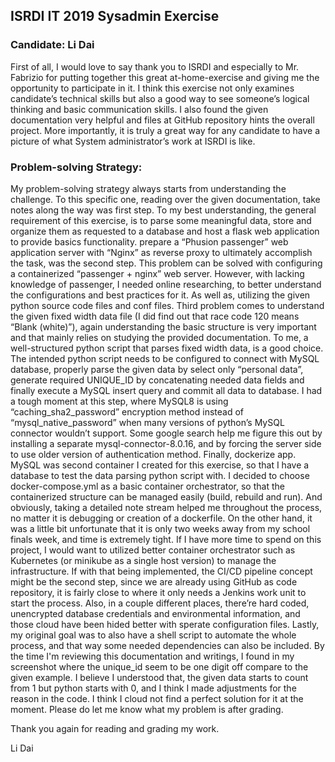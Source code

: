 
## ISRDI IT 2019 Sysadmin Exercise
### Candidate: Li Dai
First of all, I would love to say thank you to ISRDI and especially to Mr. Fabrizio for putting together this great at-home-exercise and giving me the opportunity to participate in it. I think this exercise not only examines candidate’s technical skills but also a good way to see someone’s logical thinking and basic communication skills. I also found the given documentation very helpful and files at GitHub repository hints the overall project. More importantly, it is truly a great way for any candidate to have a picture of what System administrator’s work at ISRDI is like.
### Problem-solving Strategy:
My problem-solving strategy always starts from understanding the challenge. To this specific one, reading over the given documentation, take notes along the way was first step. To my best understanding, the general requirement of this exercise, is to parse some meaningful data, store and organize them as requested to a database and host a flask web application to provide basics functionality. prepare a “Phusion passenger” web application server with “Nginx” as reverse proxy to ultimately accomplish the task, was the second step. This problem can be solved with configuring a containerized “passenger + nginx” web server. However, with lacking knowledge of passenger, I needed online researching, to better understand the configurations and best practices for it. As well as, utilizing the given python source code files and conf files. Third problem comes to understand the given fixed width data file (I did find out that race code 120 means “Blank (white)”), again understanding the basic structure is very important and that mainly relies on studying the provided documentation. To me, a well-structured python script that parses fixed width data, is a good choice. The intended python script needs to be configured to connect with MySQL database, properly parse the given data by select only “personal data”, generate required UNIQUE_ID by concatenating needed data fields and finally execute a MySQL insert query and commit all data to database. I had a tough moment at this step, where MySQL8 is using “caching_sha2_password” encryption method instead of “mysql_native_password” when many versions of python’s MySQL connector wouldn’t support. Some google search help me figure this out by installing a separate mysql-connector-8.0.16, and by forcing the server side to use older version of authentication method. Finally, dockerize app. MySQL was second container I created for this exercise, so that I have a database to test the data parsing python script with. I decided to choose docker-compose.yml as a basic container orchestrator, so that the containerized structure can be managed easily (build, rebuild and run).  And obviously, taking a detailed note stream helped me throughout the process, no matter it is debugging or creation of a dockerfile. 
On the other hand, it was a little bit unfortunate that it is only two weeks away from my school finals week, and time is extremely tight. If I have more time to spend on this project, I would want to utilized better container orchestrator such as Kubernetes (or minikube as a single host version) to manage the infrastructure. If with that being implemented, the CI/CD pipeline concept might be the second step, since we are already using GitHub as code repository, it is fairly close to where it only needs a Jenkins work unit to start the process. Also, in a couple different places, there’re hard coded, unencrypted database credentials and environmental information, and those cloud have been hided better with sperate configuration files. Lastly, my original goal was to also have a shell script to automate the whole process, and that way some needed dependencies can also be included. 
By the time I'm reviewing this documentation and writings, I found in my screenshot where the unique_id seem to be one digit off compare to the given example. I believe I understood that, the given data starts to count from 1 but python starts with 0, and I think I made adjustments for the reason in the code. I think I cloud not find a perfect solution for it at the moment. Please do let me know what my problem is after grading.

Thank you again for reading and grading my work.  

Li Dai 


